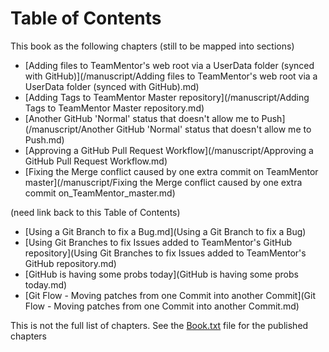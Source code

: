 # Table of Contents

This book as the following chapters (still to be mapped into sections)

* [Adding files to TeamMentor's web root via a UserData folder (synced with GitHub)](/manuscript/Adding files to TeamMentor's web root via a UserData folder (synced with GitHub).md)
* [Adding Tags to TeamMentor Master repository](/manuscript/Adding Tags to TeamMentor Master repository.md)
* [Another GitHub 'Normal' status that doesn't allow me to Push](/manuscript/Another GitHub 'Normal' status that doesn't allow me to Push.md)
* [Approving a GitHub Pull Request Workflow](/manuscript/Approving a GitHub Pull Request Workflow.md)
* [Fixing the Merge conflict caused by one extra commit on TeamMentor master](/manuscript/Fixing the Merge conflict caused by one extra commit on_TeamMentor_master.md)

(need link back to this Table of Contents) 

* [Using a Git Branch to fix a Bug.md](Using a Git Branch to fix a Bug)
* [Using Git Branches to fix Issues added to TeamMentor's GitHub repository](Using Git Branches to fix Issues added to TeamMentor's GitHub repository.md)
* [GitHub is having some probs today](GitHub is having some probs today.md)
* [Git Flow - Moving patches from one Commit into another Commit](Git Flow - Moving patches from one Commit into another Commit.md)

This is not the full list of chapters. See the [Book.txt](/manuscript/book.txt) file for the published chapters
